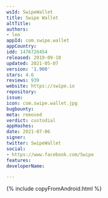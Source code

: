 ```yaml
---
wsId: SwipeWallet
title: Swipe Wallet
altTitle: 
authors:
- leo
appId: com.swipe.wallet
appCountry: 
idd: 1476726454
released: 2019-09-10
updated: 2021-05-07
version: '1.900'
stars: 4.6
reviews: 939
website: https://swipe.io
repository: 
issue: 
icon: com.swipe.wallet.jpg
bugbounty: 
meta: removed
verdict: custodial
appHashes: 
date: 2021-07-06
signer: 
twitter: SwipeWallet
social:
- https://www.facebook.com/Swipe
features: 
developerName: 

---
```


{% include copyFromAndroid.html %}
